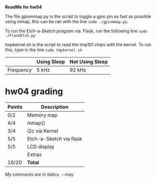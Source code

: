 **ReadMe for hw04**

The file gpiommap.py is the script to toggle a gpio pin as fast as possible using mmap, this can be ran with the line `sudo ./gpiommap.py`. 

To run the Etch-a-Sketch program via. Flask, run the following line `sudo ./FlaskEtch.py`

tmpkernel.sh is the script to read the tmp101 chips with the kernel. To run this, type in the line `sudo tmpkernel.sh`


| |Using Sleep|Not Using Sleep|
|---|---|---|
|Frequency| 5 kHz | 92 kHz|

# hw04 grading

| Points      | Description |
| ----------- | ----------- |
|  0/2 | Memory map  | *Missing*
|  4/4 | mmap()
|  3/4 | i2c via Kernel | *Document*
|  5/5 | Etch-a-Sketch via flask
|  5/5 | LCD display
|      | Extras
| 16/20 | **Total**

*My comments are in italics. --may*


